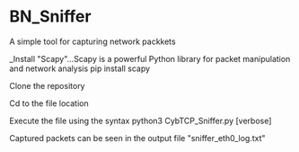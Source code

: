 # BN_Sniffer
A simple tool for capturing network packkets

_Install "Scapy"...Scapy is a powerful Python library for packet manipulation and network analysis
pip install scapy

Clone the repository

Cd to the file location

Execute the file using the syntax   python3 CybTCP_Sniffer.py <interface> [verbose]

Captured packets can be seen in the output file "sniffer_eth0_log.txt"
